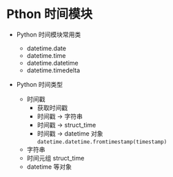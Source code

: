 # Pthon 时间模块

* Python 时间模块常用类
    - datetime.date
    - datetime.time
    - datetime.datetime
    - datetime.timedelta

* Python 时间类型
    - 时间戳
        + 获取时间戳
        + 时间戳 -> 字符串
        + 时间戳 -> struct_time
        + 时间戳 -> datetime 对象
            `datetime.datetime.fromtimestamp(timestamp)`
    - 字符串
    - 时间元组 struct_time
    - datetime 等对象
